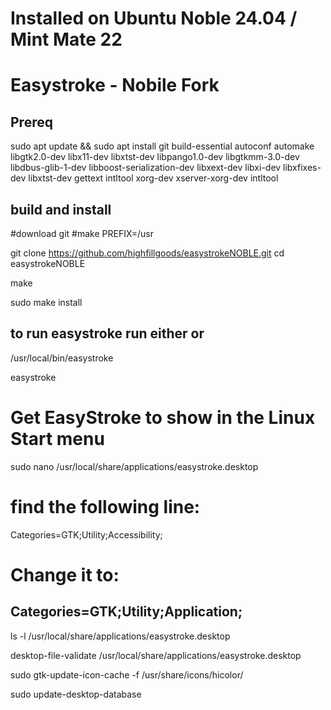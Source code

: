 # Installed on Ubuntu Noble 24.04 / Mint Mate 22
#  Easystroke - Nobile Fork 
## Prereq

sudo apt update && sudo apt install git build-essential autoconf automake libgtk2.0-dev libx11-dev libxtst-dev libpango1.0-dev libgtkmm-3.0-dev libdbus-glib-1-dev libboost-serialization-dev libxext-dev libxi-dev libxfixes-dev libxtst-dev gettext intltool xorg-dev xserver-xorg-dev intltool

## build and install
#download git
#make PREFIX=/usr

git clone https://github.com/highfillgoods/easystrokeNOBLE.git
cd easystrokeNOBLE

make

sudo make install

## to run easystroke run either or
/usr/local/bin/easystroke

easystroke

# Get EasyStroke to show in the Linux Start menu
sudo nano /usr/local/share/applications/easystroke.desktop
# find the following line:
Categories=GTK;Utility;Accessibility;
# Change it to:
Categories=GTK;Utility;Application;
---------------------------------------
ls -l /usr/local/share/applications/easystroke.desktop

desktop-file-validate /usr/local/share/applications/easystroke.desktop

sudo gtk-update-icon-cache -f /usr/share/icons/hicolor/

sudo update-desktop-database

